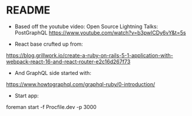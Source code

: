 # README

- Based off the youtube video: Open Source Lightning Talks: PostGraphQL
  https://www.youtube.com/watch?v=b3pwlCDy6vY&t=5s

- React base crufted up from:

https://blog.grillwork.io/create-a-ruby-on-rails-5-1-application-with-webpack-react-16-and-react-router-e2c16d267f73

- And GraphQL side started with:

https://www.howtographql.com/graphql-ruby/0-introduction/

- Start app:

foreman start -f Procfile.dev -p 3000
